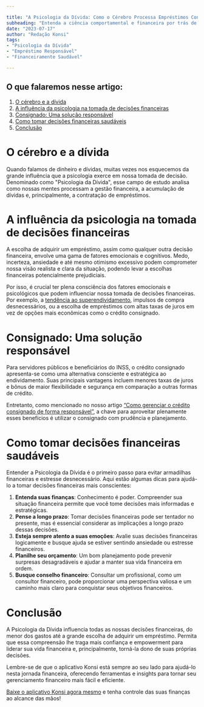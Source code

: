 ```yaml
---

title: "A Psicologia da Dívida: Como o Cérebro Processa Empréstimos Consignados"
subheading: "Entenda a ciência comportamental e financeira por trás de uma tomada de empréstimo consciente e equilibrada"
date: "2023-07-17"
author: "Redação Konsi"
tags:
- "Psicologia da Dívida"
- "Empréstimo Responsável"
- "Financeiramente Saudável"

---
```


## O que falaremos nesse artigo:

1. [O cérebro e a dívida](#brain-and-debt)
2. [A influência da psicologia na tomada de decisões financeiras](#psychology's-influence)
3. [Consignado: Uma solução responsável](#consignado-a-responsible-solution)
4. [Como tomar decisões financeiras saudáveis](#making-healthy-financial) 
5. [Conclusão](#conclusion)

# O cérebro e a dívida <a name="brain-and-debt"></a>

Quando falamos de dinheiro e dívidas, muitas vezes nos esquecemos da grande influência que a psicologia exerce em nossa tomada de decisão. Denominado como "Psicologia da Dívida", esse campo de estudo analisa como nossas mentes processam a gestão financeira, a acumulação de dívidas e, principalmente, a contratação de empréstimos.

# A influência da psicologia na tomada de decisões financeiras <a name="psychology's-influence"></a>

A escolha de adquirir um empréstimo, assim como qualquer outra decisão financeira, envolve uma gama de fatores emocionais e cognitivos. Medo, incerteza, ansiedade e até mesmo otimismo excessivo podem comprometer nossa visão realista e clara da situação, podendo levar a escolhas financeiras potencialmente prejudiciais.

Por isso, é crucial ter plena consciência dos fatores emocionais e psicológicos que podem influenciar nossa tomada de decisões financeiras. Por exemplo, a [tendência ao superendividamento](https://www.konsi.com.br/postagens/cuidados-ao-usar-o-crdito-consignado-prevenindo-o-superendividamento), impulsos de compra desnecessários, ou a escolha de empréstimos com altas taxas de juros em vez de opções mais econômicas como o crédito consignado.

# Consignado: Uma solução responsável <a name="consignado-a-responsible-solution"></a>

Para servidores públicos e beneficiários do INSS, o crédito consignado apresenta-se como uma alternativa consciente e estratégica ao endividamento. Suas principais vantagens incluem menores taxas de juros e bônus de maior flexibilidade e segurança em comparação a outras formas de crédito.

Entretanto, como mencionado no nosso artigo [“Como gerenciar o crédito consignado de forma responsável”](https://www.konsi.com.br/postagens/como-gerenciar-o-crdito-consignado-de-forma-responsvel), a chave para aproveitar plenamente esses benefícios é utilizar o consignado com prudência e planejamento.

# Como tomar decisões financeiras saudáveis <a name="making-healthy-financial"></a>

Entender a Psicologia da Dívida é o primeiro passo para evitar armadilhas financeiras e estresse desnecessário. Aqui estão algumas dicas para ajudá-lo a tomar decisões financeiras mais conscientes:

1. **Entenda suas finanças**: Conhecimento é poder. Compreender sua situação financeira permite que você tome decisões mais informadas e estratégicas.
2. **Pense a longo prazo**: Tomar decisões financeiras pode ser tentador no presente, mas é essencial considerar as implicações a longo prazo dessas decisões.
3. **Esteja sempre atento a suas emoções**: Avalie suas decisões financeiras logicamente e busque ajuda se estiver sentindo ansiedade ou estresse financeiros.
4. **Planilhe seu orçamento**: Um bom planejamento pode prevenir surpresas desagradáveis e ajudar a manter sua vida financeira em ordem.
5. **Busque conselho financeiro**: Consultar um profissional, como um consultor financeiro, pode proporcionar uma perspectiva valiosa e um caminho mais claro para conquistar seus objetivos financeiros.

# Conclusão <a name="conclusion"></a>

A Psicologia da Dívida influencia todas as nossas decisões financeiras, do menor dos gastos até a grande escolha de adquirir um empréstimo. Permita que essa compreensão lhe traga mais confiança e empowerment para liderar sua vida financeira e, principalmente, torná-la dono de suas próprias decisões.

Lembre-se de que o aplicativo Konsi está sempre ao seu lado para ajudá-lo nesta jornada financeira, oferecendo ferramentas e insights para tornar seu gerenciamento financeiro mais fácil e eficiente.

[Baixe o aplicativo Konsi agora mesmo](https://www.konsi.com.br/baixar-aplicativo) e tenha controle das suas finanças ao alcance das mãos!